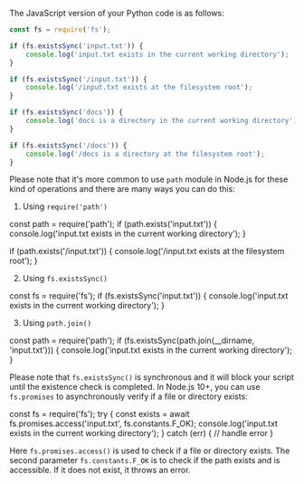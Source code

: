 The JavaScript version of your Python code is as follows:

```JavaScript
const fs = require('fs');

if (fs.existsSync('input.txt')) {
    console.log('input.txt exists in the current working directory');
}

if (fs.existsSync('/input.txt')) {
    console.log('/input.txt exists at the filesystem root');
}

if (fs.existsSync('docs')) {
    console.log('docs is a directory in the current working directory');
}

if (fs.existsSync('/docs')) {
    console.log('/docs is a directory at the filesystem root');
}
```

Please note that it's more common to use `path` module in Node.js for these kind of operations and there are many ways you can do this:

1) Using `require('path')`

const path = require('path');
if (path.exists('input.txt')) {
    console.log('input.txt exists in the current working directory');
}

if (path.exists('/input.txt')) {
    console.log('/input.txt exists at the filesystem root');
}

2) Using `fs.existsSync()`

const fs = require('fs');
if (fs.existsSync('input.txt')) {
    console.log('input.txt exists in the current working directory');
}

3) Using `path.join()`

const path = require('path');
if (fs.existsSync(path.join(__dirname, 'input.txt'))) {
    console.log('input.txt exists in the current working directory');
}

Please note that `fs.existsSync()` is synchronous and it will block your script until the existence check is completed. In Node.js 10+, you can use `fs.promises` to asynchronously verify if a file or directory exists:

const fs = require('fs');
try {
    const exists = await fs.promises.access('input.txt', fs.constants.F_OK);
    console.log('input.txt exists in the current working directory');
} catch (err) {
    // handle error
}

Here `fs.promises.access()` is used to check if a file or directory exists. The second parameter `fs.constants.F_OK` is to check if the path exists and is accessible. If it does not exist, it throws an error.
